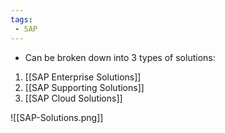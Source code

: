 ```yaml
---
tags:
 - SAP
---
```

- Can be broken down into 3 types of solutions:

1. [[SAP Enterprise Solutions]]
2. [[SAP Supporting Solutions]]
3. [[SAP Cloud Solutions]]

![[SAP-Solutions.png]]
